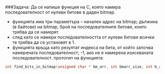 ###Задача:
Да се напише функция на C, която намира последователност от нулеви битове в
даден bitmap.
* функцията има три параметъра – начален адрес на bitmap; дължина (в
байтове) на bitmap, брой на последователните битове, които трябва да се
намерят.
* след като се намери последователността от нулеви битове всички те
трябва да се установят в 1.
* функцията връща като резултат индекса на бита, от който започва
намерената последователност; -1, ако не е намерена изискваната
последователност.
прототип на функцията:
```cpp
int find_bits_in_bitmap(unsigned char * bm_arr, int bmarr_size, int b_count);
```
